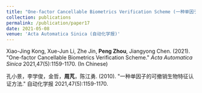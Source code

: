 ```yaml
---
title: "One-factor Cancellable Biometrics Verification Scheme (一种单因子的可撤销生物特征认证方法)"
collection: publications
permalink: /publication/paper17
date: 2021-05-08
venue: 'Acta Automatica Sinica (自动化学报)'
---
```


Xiao-Jing Kong, Xue-Jun Li, Zhe Jin, **Peng Zhou**, Jiangyong Chen. (2021). &quot;One-factor Cancellable Biometrics Verification Scheme.&quot; <i>Acta Automatica Sinica</i> 2021,47(5):1159-1170. (In Chinese)

孔小景，李学俊，金哲，**周芃**，陈江勇. (2010). &quot;一种单因子的可撤销生物特征认证方法.&quot; 自动化学报 2021,47(5):1159-1170.
